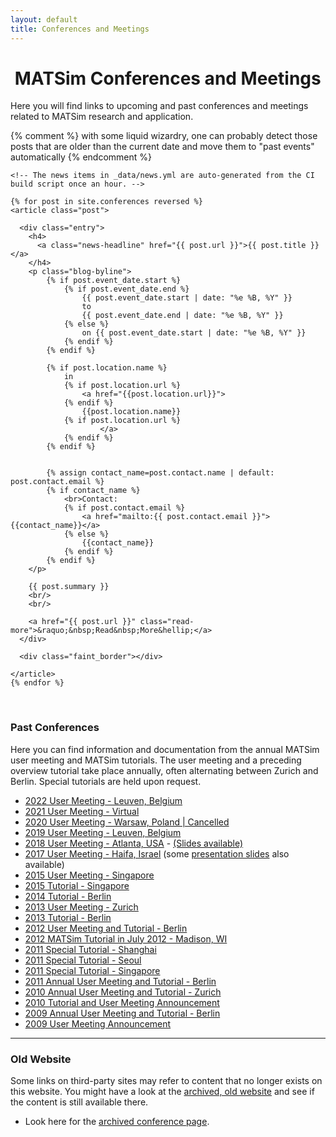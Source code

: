 ```yaml
---
layout: default
title: Conferences and Meetings
---
```


# <i class="fa fa-calendar">&nbsp;</i>MATSim Conferences and Meetings

Here you will find links to upcoming and past conferences and meetings related to MATSim research and application.

{% comment %} with some liquid wizardry, one can probably detect those posts that are older than the current date and move them to "past events" automatically {% endcomment %}

<div class="col-md-12 posts">

    <!-- The news items in _data/news.yml are auto-generated from the CI build script once an hour. -->

    {% for post in site.conferences reversed %}
    <article class="post">

      <div class="entry">
        <h4>
          <a class="news-headline" href="{{ post.url }}">{{ post.title }}</a>
        </h4>
        <p class="blog-byline">
            {% if post.event_date.start %}
                {% if post.event_date.end %}
                    {{ post.event_date.start | date: "%e %B, %Y" }}
                    to
                    {{ post.event_date.end | date: "%e %B, %Y" }}
                {% else %}
                    on {{ post.event_date.start | date: "%e %B, %Y" }}
                {% endif %}
            {% endif %}

            {% if post.location.name %}
                in
                {% if post.location.url %}
                    <a href="{{post.location.url}}">
                {% endif %}
                    {{post.location.name}}
                {% if post.location.url %}
                        </a>
                {% endif %}
            {% endif %}


            {% assign contact_name=post.contact.name | default: post.contact.email %}
            {% if contact_name %}
                <br>Contact:
                {% if post.contact.email %}
                    <a href="mailto:{{ post.contact.email }}">{{contact_name}}</a>
                {% else %}
                    {{contact_name}}
                {% endif %}
            {% endif %}
        </p>

        {{ post.summary }}
        <br/>
        <br/>

        <a href="{{ post.url }}" class="read-more">&raquo;&nbsp;Read&nbsp;More&hellip;</a>
      </div>

      <div class="faint_border"></div>

    </article>
    {% endfor %}

</div>

<br/>

### Past Conferences

Here you can find information and documentation from the annual MATSim user meeting and MATSim tutorials. The user meeting and a preceding overview tutorial take place annually, often alternating between Zurich and Berlin. Special tutorials are held upon request.

- [2022 User Meeting - Leuven, Belgium](/2021/matsim-um)
- [2021 User Meeting - Virtual](/conferences/user_meeting_2021)
- [2020 User Meeting - Warsaw, Poland \| Cancelled](/conferences/user_meeting_2020)
- [2019 User Meeting - Leuven, Belgium](https://matsim.atlassian.net/wiki/spaces/MATPUB/pages/365133825/MATSim+User+Meeting+2019)
- [2018 User Meeting - Atlanta, USA](https://matsim.atlassian.net/wiki/spaces/MATPUB/pages/116916260/MATSim+User+Meeting+2018+ITM+Atlanta+June+23) - [(Slides available)](https://matsim.atlassian.net/wiki/spaces/MATPUB/pages/299335682/Presentations+from+MATSim+User+meeting+2018)
- [2017 User Meeting - Haifa, Israel](https://matsim.atlassian.net/wiki/spaces/MATPUB/pages/117899265/MATSim+User+Meeting+special+session+hEART+2017) (some [presentation slides](https://matsim.atlassian.net/wiki/spaces/MATPUB/pages/112202007/Presentations+at+the+MATSim+User+Meeting+2017) also available)
- [2015 User Meeting - Singapore](http://archive.matsim.org/singapore2015)
- [2015 Tutorial - Singapore](http://archive.matsim.org/tutorial/singapore2015)
- [2014 Tutorial - Berlin](http://archive.matsim.org/tutorial/berlin2014)
- [2013 User Meeting - Zurich](http://archive.matsim.org/zurich2013)
- [2013 Tutorial - Berlin](http://archive.matsim.org/tutorial/berlin2013)
- [2012 User Meeting and Tutorial - Berlin](http://archive.matsim.org/usermeeting12)
- [2012 MATSim Tutorial in July 2012 - Madison, WI](http://archive.matsim.org/tutorial/madison2012)
- [2011 Special Tutorial - Shanghai](http://archive.matsim.org/node/636)
- [2011 Special Tutorial - Seoul](http://archive.matsim.org/node/625)
- [2011 Special Tutorial - Singapore](http://archive.matsim.org/node/646)
- [2011 Annual User Meeting and Tutorial - Berlin](http://archive.matsim.org/usermeeting11)
- [2010 Annual User Meeting and Tutorial - Zurich](http://archive.matsim.org/usermeeting10)
- [2010 Tutorial and User Meeting Announcement](http://archive.matsim.org/usermeeting10/announcement)
- [2009 Annual User Meeting and Tutorial - Berlin](http://archive.matsim.org/usermeeting09)
- [2009 User Meeting Announcement](http://archive.matsim.org/usermeeting09/announcement)

---

### Old Website

Some links on third-party sites may refer to content that no longer exists on this website. You might have a look at the [archived, old website](http://archive.matsim.org/) and see if the content is still available there.

- Look here for the [archived conference page](http://archive.matsim.org/usermeetings).
